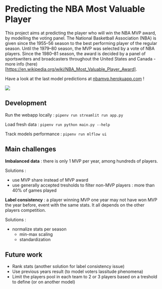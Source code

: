 # Predicting the NBA Most Valuable Player

This project aims at predicting the player who will win the NBA MVP award, by modelling the voting panel. The National Basketball Association (NBA) is given since the 1955–56 season to the best performing player of the regular season. Until the 1979–80 season, the MVP was selected by a vote of NBA players. Since the 1980–81 season, the award is decided by a panel of sportswriters and broadcasters throughout the United States and Canada - more info (here)[https://en.wikipedia.org/wiki/NBA_Most_Valuable_Player_Award].

Have a look at the last model predictions at [nbamvp.herokuapp.com](https://nbamvp.herokuapp.com) !

![](static/img/animated_screenshot.gif)

## Development

Run the webapp locally : 
```pipenv run streamlit run app.py```

Load fresh data :
```pipenv run python main.py --help```

Track models performance :
```pipenv run mlflow ui```

## Main challenges


**Imbalanced data** : there is only 1 MVP per year, among hundreds of players.

Solutions :
- use MVP share instead of MVP award
- use generally accepted tresholds to filter non-MVP players : more than 40% of games played

**Label consistency** : a player winning MVP one year may not have won MVP the year before, event with the same stats. It all depends on the other players competition.

Solutions :
- normalize stats per season
  - min-max scaling
  - standardization

## Future work

- Rank stats (another solution for label consistency issue)
- Use previous years result (to model voters lassitude phenomena)
- Limit the players pool in each team to 2 or 3 players based on a treshold to define (or on another model)
